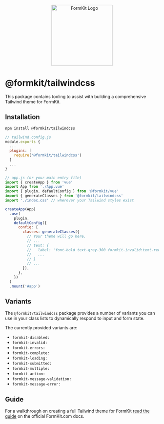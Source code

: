 <p align="center"><a href="https://www.formkit.com" target="_blank" rel="noopener noreferrer"><img width="200" src="https://cdn.formk.it/brand-assets/formkit-logo.png" alt="FormKit Logo"></a></p>

# @formkit/tailwindcss

This package contains tooling to assist with building a comprehensive Tailwind theme for FormKit.

## Installation

```bash
npm install @formkit/tailwindcss
```

```js
// tailwind.config.js
module.exports {
  ...
  plugins: [
    require('@formkit/tailwindcss')
  ]
  ...
}
```

```js
// app.js (or your main entry file)
import { createApp } from 'vue'
import App from './App.vue'
import { plugin, defaultConfig } from '@formkit/vue'
import { generateClasses } from '@formkit/tailwindcss'
import './index.css' // wherever your Tailwind styles exist

createApp(App)
  .use(
    plugin,
    defaultConfig({
      config: {
        classes: generateClasses({
          // Your theme will go here.
          // ...
          // text: {
          //   label: 'font-bold text-gray-300 formkit-invalid:text-red-500',
          //   ...
          // }
          // ...
        }),
      },
    })
  )
  .mount('#app')
```

## Variants

The `@formkit/tailwindcss` package provides a number of variants you can use in your class lists to dynamically respond to input and form state.

The currently provided variants are:

- `formkit-disabled:`
- `formkit-invalid:`
- `formkit-errors:`
- `formkit-complete:`
- `formkit-loading:`
- `formkit-submitted:`
- `formkit-multiple:`
- `formkit-action:`
- `formkit-message-validation:`
- `formkit-message-error:`

## Guide

For a walkthrough on creating a full Tailwind theme for FormKit [read the guide](https://formkit.com/guides/create-a-tailwind-theme) on the official FormKit.com docs.
